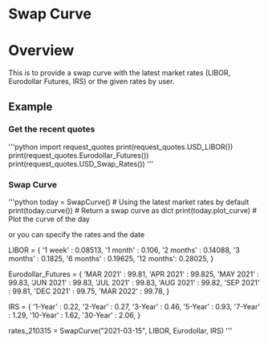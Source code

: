 # Swap Curve
# Overview

This is to provide a swap curve with the latest market rates (LIBOR, Eurodollar Futures, IRS) or the given rates by user. 

## Example
### Get the recent quotes
'''python
import request_quotes
print(request_quotes.USD_LIBOR())
print(request_quotes.Eurodollar_Futures())
print(request_quotes.USD_Swap_Rates())
'''
	
### Swap Curve
'''python
today = SwapCurve()     # Using the latest market rates by default
print(today.curve())    # Return a swap curve as dict
print(today.plot_curve) # Plot the curve of the day


or you can specify the rates and the date

LIBOR = { 
    '1 week'   : 0.08513,
    '1 month'  : 0.106,
    '2 months' : 0.14088,
    '3 months' : 0.1825,
    '6 months' : 0.19625,
    '12 months': 0.28025,
}

Eurodollar_Futures = {
    'MAR 2021' : 99.81,
    'APR 2021' : 99.825,
    'MAY 2021' : 99.83,
    'JUN 2021' : 99.83,
    'JUL 2021' : 99.83,
    'AUG 2021' : 99.82,
    'SEP 2021' : 99.81,
    'DEC 2021' : 99.75,
    'MAR 2022' : 99.78,
}

IRS = {
    '1-Year'  : 0.22,
    '2-Year'  : 0.27,
    '3-Year'  : 0.46,
    '5-Year'  : 0.93,
    '7-Year'  : 1.29,
    '10-Year' : 1.62,
    '30-Year' : 2.06,
}

rates_210315 = SwapCurve("2021-03-15", LIBOR, Eurodollar, IRS)
'''